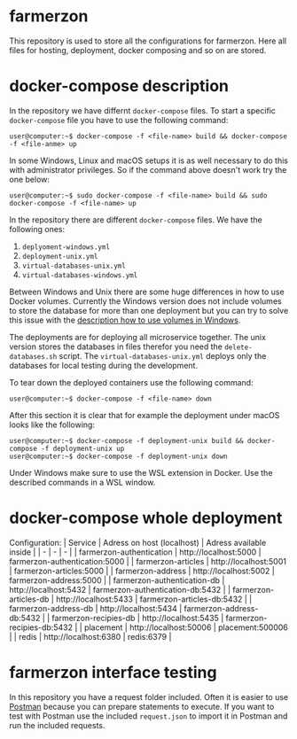 # farmerzon

This repository is used to store all the configurations for farmerzon. Here all files for hosting, deployment, docker composing and so on are stored.

# docker-compose description

In the repository we have differnt `docker-compose` files. To start a specific `docker-compose` file you have to use the following command:

```console
user@computer:~$ docker-compose -f <file-name> build && docker-compose -f <file-anme> up
```

In some Windows, Linux and macOS setups it is as well necessary to do this with administrator privileges. So if the command above doesn't work try the one below:

```console
user@computer:~$ sudo docker-compose -f <file-name> build && sudo docker-compose -f <file-name> up
```

In the repository there are different `docker-compose` files. We have the following ones:

1. `deplyoment-windows.yml`
2. `deployment-unix.yml`
3. `virtual-databases-unix.yml`
4. `virtual-databases-windows.yml`

Between Windows and Unix there are some huge differences in how to use Docker volumes. Currently the Windows version does not include volumes to store the database for more than one deployment but you can try to solve this issue with the [description how to use volumes in Windows](https://forums.docker.com/t/data-directory-var-lib-postgresql-data-pgdata-has-wrong-ownership/17963/31).

The deployments are for deploying all microservice together. The unix version stores the databases in files therefor you need the `delete-databases.sh` script. The `virtual-databases-unix.yml` deploys only the databases for local testing during the development.

To tear down the deployed containers use the following command:

```console
user@computer:~$ docker-compose -f <file-name> down
```

After this section it is clear that for example the deployment under macOS looks like the following:

```console
user@computer:~$ docker-compose -f deployment-unix build && docker-compose -f deployment-unix up
user@computer:~$ docker-compose -f deployment-unix down
```

Under Windows make sure to use the WSL extension in Docker. Use the described commands in a WSL window.

# docker-compose whole deployment

Configuration:
| Service | Adress on host (localhost) | Adress available inside |
| - | - | - |
| farmerzon-authentication | http://localhost:5000 | farmerzon-authentication:5000 |
| farmerzon-articles | http://localhost:5001 | farmerzon-articles:5000 |
| farmerzon-address | http://localhost:5002 | farmerzon-address:5000 | 
| farmerzon-authentication-db | http://localhost:5432 | farmerzon-authentication-db:5432 |
| farmerzon-articles-db | http://localhost:5433 | farmerzon-articles-db:5432 |
| farmerzon-address-db | http://localhost:5434 | farmerzon-address-db:5432 |
| farmerzon-recipies-db | http://localhost:5435 | farmerzon-recipies-db:5432 |
| placement | http://localhost:50006 | placement:500006 |
| redis | http://localhost:6380 | redis:6379 |

# farmerzon interface testing

In this repository you have a request folder included. Often it is easier to use [Postman](https://www.postman.com) because you can prepare statements to execute. If you want to test with Postman use the included `request.json` to import it in Postman and run the included requests. 